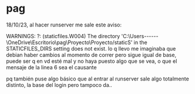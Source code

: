 # pag

18/10/23, al hacer runserver me sale este aviso:

WARNINGS:
?: (staticfiles.W004) The directory 'C:\Users\------\OneDrive\Escritorio\pag\Proyecto\Proyecto/staticS' in the STATICFILES_DIRS setting does not exist.
lo q llevo me imaginaba que debian haber cambios al momento de correr pero sigue igual de base, puede ser q en vd esté mal y no haya puesto algo que se vea, o que el mensaje de la linea 6 sea el causante

pq también puse algo básico que al entrar al runserver sale algo totalmente distinto, la base del login pero tampoco da..
